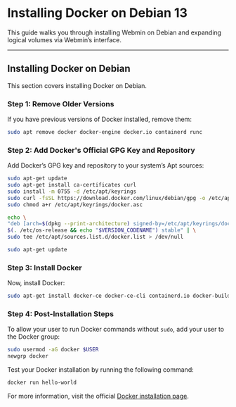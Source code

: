 # Installing Docker on Debian 13

This guide walks you through installing Webmin on Debian and expanding logical volumes via Webmin’s interface.

---

## Installing Docker on Debian

This section covers installing Docker on Debian.

### Step 1: Remove Older Versions

If you have previous versions of Docker installed, remove them:

```bash
sudo apt remove docker docker-engine docker.io containerd runc
```

### Step 2: Add Docker's Official GPG Key and Repository

Add Docker’s GPG key and repository to your system’s Apt sources:

```bash
sudo apt-get update
sudo apt-get install ca-certificates curl
sudo install -m 0755 -d /etc/apt/keyrings
sudo curl -fsSL https://download.docker.com/linux/debian/gpg -o /etc/apt/keyrings/docker.asc
sudo chmod a+r /etc/apt/keyrings/docker.asc

echo \
"deb [arch=$(dpkg --print-architecture) signed-by=/etc/apt/keyrings/docker.asc] https://download.docker.com/linux/debian \
$(. /etc/os-release && echo "$VERSION_CODENAME") stable" | \
sudo tee /etc/apt/sources.list.d/docker.list > /dev/null

sudo apt-get update
```

### Step 3: Install Docker

Now, install Docker:

```bash
sudo apt-get install docker-ce docker-ce-cli containerd.io docker-buildx-plugin docker-compose-plugin
```

### Step 4: Post-Installation Steps

To allow your user to run Docker commands without `sudo`, add your user to the Docker group:

```bash
sudo usermod -aG docker $USER
newgrp docker
```

Test your Docker installation by running the following command:

```bash
docker run hello-world
```

For more information, visit the official [Docker installation page](https://docs.docker.com/engine/install/debian/).
